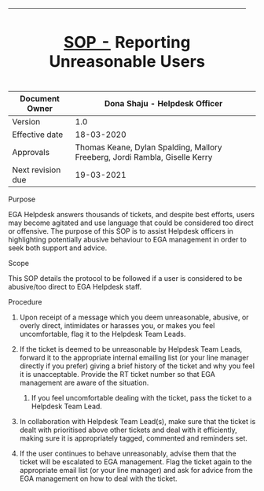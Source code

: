 <table style="width:96%;">
<colgroup>
<col style="width: 96%" />
</colgroup>
<thead>
<tr>
<th><h1 id="sop---reporting-unreasonable-users"><a
href="https://www.ebi.ac.uk/seqdb/confluence/pages/viewpage.action?pageId=13871828">SOP
-</a> Reporting Unreasonable Users</h1></th>
</tr>
</thead>
<tbody>
</tbody>
</table>

| Document Owner | Dona Shaju - Helpdesk Officer |
|----|----|
| Version | 1.0 |
| Effective date | 18-03-2020 |
| Approvals | Thomas Keane, Dylan Spalding, Mallory Freeberg, Jordi Rambla, Giselle Kerry |
| Next revision due | 19-03-2021 |

Purpose

EGA Helpdesk answers thousands of tickets, and despite best efforts,
users may become agitated and use language that could be considered too
direct or offensive. The purpose of this SOP is to assist Helpdesk
officers in highlighting potentially abusive behaviour to EGA management
in order to seek both support and advice.

Scope

This SOP details the protocol to be followed if a user is considered to
be abusive/too direct to EGA Helpdesk staff.

Procedure

1.  Upon receipt of a message which you deem unreasonable, abusive, or
    overly direct, intimidates or harasses you, or makes you feel
    uncomfortable, flag it to the Helpdesk Team Leads.

2.  If the ticket is deemed to be unreasonable by Helpdesk Team Leads,
    forward it to the appropriate internal emailing list (or your line
    manager directly if you prefer) giving a brief history of the ticket
    and why you feel it is unacceptable. Provide the RT ticket number so
    that EGA management are aware of the situation.

    1.  If you feel uncomfortable dealing with the ticket, pass the
        ticket to a Helpdesk Team Lead.

3.  In collaboration with Helpdesk Team Lead(s), make sure that the
    ticket is dealt with prioritised above other tickets and deal with
    it efficiently, making sure it is appropriately tagged, commented
    and reminders set.

4.  If the user continues to behave unreasonably, advise them that the
    ticket will be escalated to EGA management. Flag the ticket again to
    the appropriate email list (or your line manager) and ask for advice
    from the EGA management on how to deal with the ticket.
